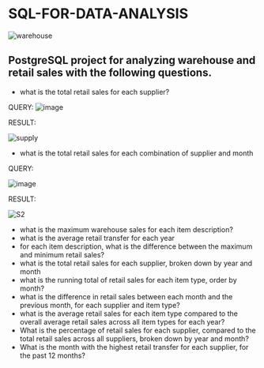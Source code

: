 # SQL-FOR-DATA-ANALYSIS


![warehouse](https://user-images.githubusercontent.com/100838547/224486570-d7976cc8-bc0b-4a6e-a39f-1654016ceac8.jpg)

## PostgreSQL project for analyzing warehouse and retail sales with the following questions.

* what is the total retail sales for each supplier?

 QUERY:
![image](https://user-images.githubusercontent.com/100838547/224489252-b4907cbb-ec04-449d-90fc-78a64874a903.png)

RESULT:

![supply](https://user-images.githubusercontent.com/100838547/224489292-87e0be9c-c732-4b43-8bf8-565bbc054124.png)
* what is the total retail sales for each combination of supplier and month

QUERY:

![image](https://user-images.githubusercontent.com/100838547/224489809-dd3ed56a-9d34-4d49-af5f-f946ffc23ae9.png)


RESULT:

![S2](https://user-images.githubusercontent.com/100838547/224490032-fcd48f03-6b2a-4a76-a0f8-f4d74d25819d.png)

* what is the maximum warehouse sales for each item description?
* what is the average retail transfer for each year 
* for each item description, what is the difference between the maximum and minimum retail sales? 
* what is the total retail sales for each supplier, broken down by year and month 
* what is the running total of retail sales for each item type, order by month?
* what is the difference in retail sales between each month and the previous month, for each supplier and item type?
* what is the average retail sales for each item type compared to the overall average retail sales across all item types for each year?
* What is the percentage of retail sales for each supplier, compared to the total retail sales across all suppliers, broken down by year and month?
* What is the month with the highest retail transfer for each supplier, for the past 12 months?



 
